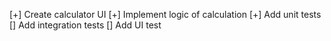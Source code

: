 [+] Create calculator UI
[+] Implement logic of calculation
[+] Add unit tests
[] Add integration tests
[] Add UI test
